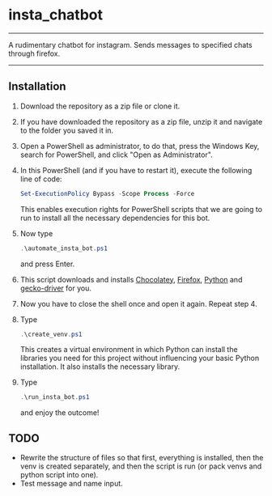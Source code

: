# insta_chatbot

---

A rudimentary chatbot for instagram. Sends messages to specified chats through firefox.

---

## Installation
1. Download the repository as a zip file or clone it.

2. If you have downloaded the repository as a zip file, unzip it and navigate to the folder you saved it in.

3. Open a PowerShell as administrator, to do that, press the Windows Key, search for PowerShell, and click "Open as Administrator".

4. In this PowerShell (and if you have to restart it), execute the following line of code:
    ```powershell
    Set-ExecutionPolicy Bypass -Scope Process -Force
    ```
   This enables execution rights for PowerShell scripts that we are going to run to install all the necessary dependencies for this bot.
5. Now type
    ```powershell
    .\automate_insta_bot.ps1
    ```
    and press Enter.
6. This script downloads and installs [Chocolatey](https://chocolatey.org/), [Firefox](https://www.mozilla.org/en-US/firefox/windows/), [Python](https://www.python.org/) and [gecko-driver](https://github.com/mozilla/geckodriver) for you.
7. Now you have to close the shell once and open it again. Repeat step 4.
8. Type 
    ```powershell
    .\create_venv.ps1
    ```
    This creates a virtual environment in which Python can install the libraries you need for this project without influencing your basic Python installation.
    It also installs the necessary library.
9. Type
    ```powershell
    .\run_insta_bot.ps1
    ```
    and enjoy the outcome!

## TODO
* Rewrite the structure of files so that first, everything is installed, then the venv is created separately, and then the script is run (or pack venvs and python script into one).
* Test message and name input.
